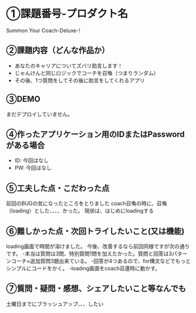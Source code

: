 # ①課題番号-プロダクト名

Summon Your Coach-Deluxe-!

## ②課題内容（どんな作品か）

- あなたのキャリアについてズバリ助言します！
- じゃんけんと同じロジックでコーチを召喚（つまりランダム）
- その後、1つ質問をしてその後に助言をしてくれるアプリ

## ③DEMO

まだデプロイしていません。

## ④作ったアプリケーション用のIDまたはPasswordがある場合

- ID: 今回はなし
- PW: 今回はなし

## ⑤工夫した点・こだわった点

前回のBUGの気になったところをとりました
coach召喚の時に、召喚（loading）とした、、、、かった。
現状は、はじめにloadingする

## ⑥難しかった点・次回トライしたいこと(又は機能)

loading画面で時間が溶けました。
今後、改善するなら前回同様ですが次の通りです。
-本当は質問は3問、特別質問1問を加えたかった。質問と回答は3パターンコーチ×追加質問3題出来ている。
-回答が4つあるので、for構文などでもっとシンプルにコードをかく。
-loading画面をcoach召還時に動かす。

## ⑦質問・疑問・感想、シェアしたいこと等なんでも

土曜日までにブラッシュアップ、、、したい